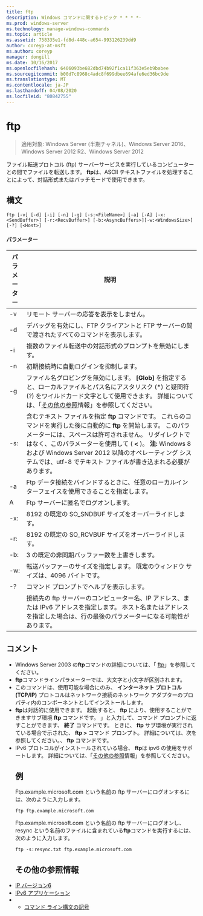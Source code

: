 ```yaml
---
title: ftp
description: Windows コマンドに関するトピック * * * *-
ms.prod: windows-server
ms.technology: manage-windows-commands
ms.topic: article
ms.assetid: 758335e1-fd8d-448c-a654-993126239dd9
author: coreyp-at-msft
ms.author: coreyp
manager: dongill
ms.date: 10/16/2017
ms.openlocfilehash: 6406093be682dbd74b92f1ca11f363e5eb9babee
ms.sourcegitcommit: b00d7c8968c4adc8f699dbee694afe6ed36bc9de
ms.translationtype: MT
ms.contentlocale: ja-JP
ms.lasthandoff: 04/08/2020
ms.locfileid: "80842755"
---
```

# <a name="ftp"></a>ftp

>適用対象: Windows Server (半期チャネル)、Windows Server 2016、Windows Server 2012 R2、Windows Server 2012

ファイル転送プロトコル (ftp) サーバーサービスを実行しているコンピューターとの間でファイルを転送します。 **ftp**は、ASCII テキストファイルを処理することによって、対話形式またはバッチモードで使用できます。 
## <a name="syntax"></a>構文
```
ftp [-v] [-d] [-i] [-n] [-g] [-s:<FileName>] [-a] [-A] [-x:<SendBuffer>] [-r:<RecvBuffer>] [-b:<AsyncBuffers>][-w:<WindowsSize>]  [-?] [<Host>]
```
#### <a name="parameters"></a>パラメーター

|     パラメーター     |                                                                                                                                                      説明                                                                                                                                                      |
|-------------------|-----------------------------------------------------------------------------------------------------------------------------------------------------------------------------------------------------------------------------------------------------------------------------------------------------------------------|
|        -v         |                                                                                                                                    リモート サーバーの応答を表示をしません。                                                                                                                                     |
|        -d         |                                                                                                               デバッグを有効にし、FTP クライアントと FTP サーバーの間で渡されたすべてのコマンドを表示します。                                                                                                                |
|        -i         |                                                                                                                            複数のファイル転送中の対話形式のプロンプトを無効にします。                                                                                                                             |
|        -n         |                                                                                                                                    初期接続時に自動ログインを抑制します。                                                                                                                                     |
|        -g         |                                         ファイル名グロビングを無効にします。  **[Glob]** を指定すると、ローカルファイルとパス名にアスタリスク (\*) と疑問符 (?) をワイルドカード文字として使用できます。 詳細については、「[その他の参照](ftp.md#BKMK_additionalRef)情報」を参照してください。                                          |
|   -s:<FileName>   | 含むテキスト ファイルを指定 **ftp** コマンドです。 これらのコマンドを実行した後に自動的に **ftp** を開始します。 このパラメーターには、スペースは許可されません。 リダイレクトではなく、このパラメーターを使用して ( **<** )。 **注:** Windows 8 および Windows Server 2012 以降のオペレーティング システムでは、utf-8 でテキスト ファイルが書き込まれる必要があります。 |
|        -a         |                                                                                                                 Ftp データ接続をバインドするときに、任意のローカルインターフェイスを使用できることを指定します。                                                                                                                  |
|        A         |                                                                                                                                        Ftp サーバーに匿名でログオンします。                                                                                                                                         |
|  -x:<SendBuffer>  |                                                                                                                                     8192 の既定の SO_SNDBUF サイズをオーバーライドします。                                                                                                                                     |
|  -r:<RecvBuffer>  |                                                                                                                                     8192 の既定の SO_RCVBUF サイズをオーバーライドします。                                                                                                                                     |
| -b:<AsyncBuffers> |                                                                                                                                    3 の既定の非同期バッファー数を上書きします。                                                                                                                                     |
| -w:<WindowsSize>  |                                                                                                                   転送バッファーのサイズを指定します。 既定のウィンドウ サイズは、4096 バイトです。                                                                                                                   |
|        -?         |                                                                                                                                         コマンド プロンプトでヘルプを表示します。                                                                                                                                          |
|      <host>       |                                                                    接続先の ftp サーバーのコンピューター名、IP アドレス、または IPv6 アドレスを指定します。 ホスト名またはアドレスを指定した場合は、行の最後のパラメーターになる可能性があります。                                                                    |

## <a name="remarks"></a>コメント
- Windows Server 2003 の**ftp**コマンドの詳細については、「 [ftp](https://technet.microsoft.com/library/cc756013(v=ws.10).aspx)」を参照してください。
- **ftp**コマンドラインパラメーターでは、大文字と小文字が区別されます。
- このコマンドは、使用可能な場合にのみ、 **インターネット プロトコル (TCP/IP)** プロトコルはネットワーク接続のネットワーク アダプターのプロパティ内のコンポーネントとしてインストールします。
- **ftp**は対話的に使用できます。 起動すると、 **ftp** により、使用することができますサブ環境 **ftp** コマンドです。 」と入力して、コマンド プロンプトに返すことができます、 **終了** コマンドです。 ときに、 **ftp** サブ環境が実行されている場合で示された、 **ftp >** コマンド プロンプト。 詳細については、次を参照してください。、 **ftp** コマンドです。
- IPv6 プロトコルがインストールされている場合、 **ftp**は ipv6 の使用をサポートします。 詳細については、「[その他の参照](ftp.md#BKMK_additionalRef)情報」を参照してください。
  ## <a name="examples"></a><a name=BKMK_Examples></a>例
  Ftp.example.microsoft.com という名前の ftp サーバーにログオンするには、次のように入力します。
  ```
  ftp ftp.example.microsoft.com
  ```
  Ftp.example.microsoft.com という名前の ftp サーバーにログオンし、resync という名前のファイルに含まれている**ftp**コマンドを実行するには、次のように入力します。
  ```
  ftp -s:resync.txt ftp.example.microsoft.com
  ```
  ## <a name="additional-references"></a><a name=BKMK_additionalRef></a>その他の参照情報
- [IP バージョン6](https://technet.microsoft.com/library/cc738636(v=ws.10).aspx)
- [IPv6 アプリケーション](https://technet.microsoft.com/library/cc782509(v=ws.10).aspx)
- - [コマンド ライン構文の記号](command-line-syntax-key.md)
